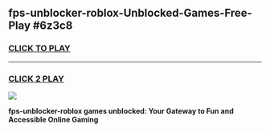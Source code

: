 
## fps-unblocker-roblox-Unblocked-Games-Free-Play #6z3c8
<h3>
<a href="https://us.freeplayer.one?title=fps-unblocker-roblox&ref=9M">CLICK TO PLAY</a></h3>
<hr>

<h3>
<a href="https://us.freeplayer.one?title=fps-unblocker-roblox&ref=9M">CLICK 2 PLAY</a>
  
</h3>

<a href="https://us.freeplayer.one?title=fps-unblocker-roblox&ref=9M"><img src="https://clearcache.store/games.png"></a>


**fps-unblocker-roblox games unblocked: Your Gateway to Fun and Accessible Online Gaming**
